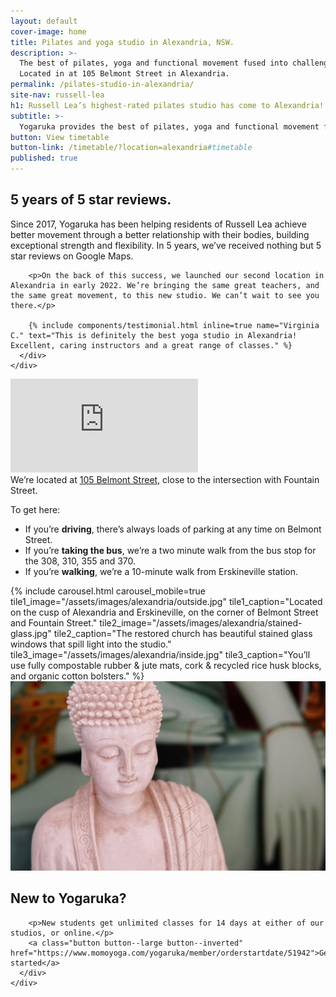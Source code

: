 ```yaml
---
layout: default
cover-image: home
title: Pilates and yoga studio in Alexandria, NSW.
description: >-
  The best of pilates, yoga and functional movement fused into challenging yet accessible classes. 
  Located in at 105 Belmont Street in Alexandria.
permalink: /pilates-studio-in-alexandria/
site-nav: russell-lea
h1: Russell Lea’s highest-rated pilates studio has come to Alexandria!
subtitle: >-
  Yogaruka provides the best of pilates, yoga and functional movement fused into challenging yet accessible classes. Located at 105 Belmont Street in Alexandria.
button: View timetable
button-link: /timetable/?location=alexandria#timetable
published: true
---
```


<div class="Home">
  <section>
    <div class="callout">
      <h2>5 years of 5 star reviews.</h2>
      <div class="container container--md">
        <p>Since 2017, Yogaruka has been helping residents of Russell Lea achieve better movement through a better relationship with their bodies, building exceptional strength and flexibility. In 5 years, we’ve received nothing but 5 star reviews on Google Maps.</p>

        <p>On the back of this success, we launched our second location in Alexandria in early 2022. We’re bringing the same great teachers, and the same great movement, to this new studio. We can’t wait to see you there.</p>
        
        {% include components/testimonial.html inline=true name="Virginia C." text="This is definitely the best yoga studio in Alexandria! Excellent, caring instructors and a great range of classes." %}
      </div>
    </div>
  </section>
</div>

<section>
  <div class="row">
    <div class="col-md-6">
      <iframe class="map" src="https://www.google.com/maps/embed?pb=!1m18!1m12!1m3!1d3311.548907445854!2d151.19145921545189!3d-33.90126968064731!2m3!1f0!2f0!3f0!3m2!1i1024!2i768!4f13.1!3m3!1m2!1s0x6b12b1ce7379e5b9%3A0x948550d76a2ece68!2sYogaRuka%20Alexandria!5e0!3m2!1sen!2sau!4v1639872412514!5m2!1sen!2sau" frameborder="0" style="border:0" allowfullscreen></iframe>
    </div>
    <div class="col-md-6">
<div class="Longform Longform--blogpost" markdown="1">
We’re located at <a class="link" href="https://www.google.com/maps/place/YogaRuka+Alexandria/@-33.9012697,151.1914592,17z/data=!3m1!4b1!4m5!3m4!1s0x6b12b1ce7379e5b9:0x948550d76a2ece68!8m2!3d-33.9012697!4d151.1936479" target="_blank">105 Belmont Street</a>, close to the intersection with Fountain Street.

To get here:

- If you’re **driving**, there’s always loads of parking at any time on Belmont Street.
- If you’re **taking the bus**, we’re a two minute walk from the bus stop for the 308, 310, 355 and 370.
- If you’re **walking**, we’re a 10-minute walk from Erskineville station.
</div>
    </div>
  </div>
</section>

<section id="studio">
  {% include carousel.html carousel_mobile=true tile1_image="/assets/images/alexandria/outside.jpg" tile1_caption="Located on the cusp of Alexandria and Erskineville, on the corner of Belmont Street and Fountain Street." tile2_image="/assets/images/alexandria/stained-glass.jpg"  tile2_caption="The restored church has beautiful stained glass windows that spill light into the studio." tile3_image="/assets/images/alexandria/inside.jpg" tile3_caption="You’ll use fully compostable rubber & jute mats, cork & recycled rice husk blocks, and organic cotton bolsters." %}
</section>

  <section>
    <div class="Home-banner">
      <img src="/assets/images/home/callout.jpg">
      <div>
        <h2>New to Yogaruka?</h2>

        <p>New students get unlimited classes for 14 days at either of our studios, or online.</p>
        <a class="button button--large button--inverted" href="https://www.momoyoga.com/yogaruka/member/orderstartdate/51942">Get started</a>
      </div>
    </div>
  </section>
